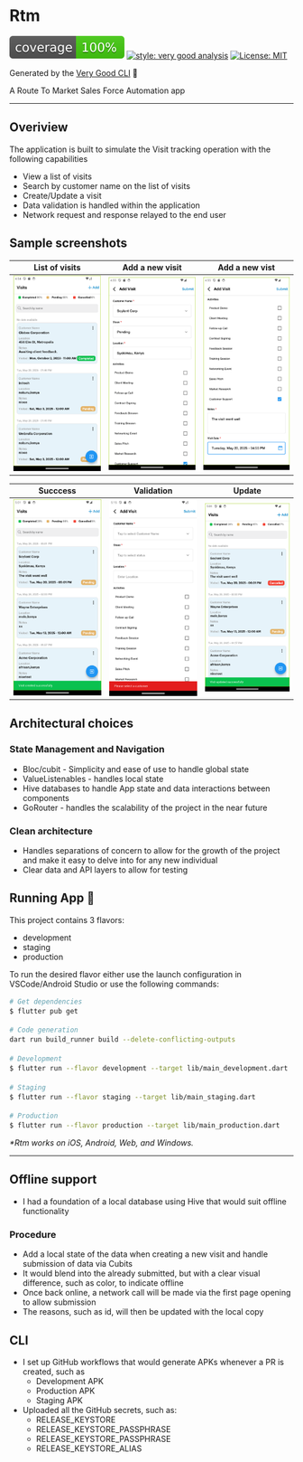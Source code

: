 # Rtm

![coverage][coverage_badge]
[![style: very good analysis][very_good_analysis_badge]][very_good_analysis_link]
[![License: MIT][license_badge]][license_link]

Generated by the [Very Good CLI][very_good_cli_link] 🤖

A Route To Market Sales Force Automation app

---
## Overiview
The application is built to simulate the Visit tracking operation with the following capabilities
- View a list of visits
- Search by customer name on the list of visits
- Create/Update a visit
- Data validation is handled within the application
- Network request and response relayed to the end user
## Sample screenshots
| List of visits                               | Add a new visit                              | Add a new vist                                       |
| -------------------------------------------- | -------------------------------------------- | -------------------------------------------- |
| <img src="./screenshots/1.png" width="200"/> | <img src="./screenshots/2.png" width="200"/> | <img src="./screenshots/3.png" width="200"/> |

| Succcess                                     | Validation                                   | Update                                        |
| -------------------------------------------- | -------------------------------------------- | -------------------------------------------- |
| <img src="./screenshots/4.png" width="200"/> | <img src="./screenshots/8.png" width="200"/> | <img src="./screenshots/7.png" width="200"/> |

## Architectural choices 
### State Management and Navigation
- Bloc/cubit - Simplicity and ease of use to handle global state
- ValueListenables - handles local state
- Hive databases to handle App state and data interactions between components 
- GoRouter - handles the scalability of the project in the near future
  
### Clean architecture
- Handles separations of concern to allow for the growth of the project and make it easy to delve into for any new individual
- Clear data and API layers to allow for testing

## Running App 🚀

This project contains 3 flavors:

- development
- staging
- production

To run the desired flavor either use the launch configuration in VSCode/Android Studio or use the following commands:

```sh
# Get dependencies
$ flutter pub get

# Code generation 
dart run build_runner build --delete-conflicting-outputs

# Development
$ flutter run --flavor development --target lib/main_development.dart

# Staging
$ flutter run --flavor staging --target lib/main_staging.dart

# Production
$ flutter run --flavor production --target lib/main_production.dart
```

_\*Rtm works on iOS, Android, Web, and Windows._

---
## Offline support
- I had a foundation of a local database using Hive that would suit offline functionality
  
### Procedure
- Add a local state of the data when creating a new visit and handle submission of data via Cubits
- It would blend into the already submitted, but with a clear visual difference, such as color, to indicate offline
- Once back online, a network call will be made via the first page opening to allow submission
- The reasons, such as id, will then be updated with the local copy
  
## CLI
- I set up GitHub workflows that would generate APKs whenever a PR is created, such as
  -  Development APK
  -  Production APK
  -  Staging APK
- Uploaded all the GitHub secrets, such as: 
  - RELEASE_KEYSTORE
  - RELEASE_KEYSTORE_PASSPHRASE
  - RELEASE_KEYSTORE_PASSPHRASE
  - RELEASE_KEYSTORE_ALIAS


[coverage_badge]: coverage_badge.svg
[flutter_localizations_link]: https://api.flutter.dev/flutter/flutter_localizations/flutter_localizations-library.html
[internationalization_link]: https://flutter.dev/docs/development/accessibility-and-localization/internationalization
[license_badge]: https://img.shields.io/badge/license-MIT-blue.svg
[license_link]: https://opensource.org/licenses/MIT
[very_good_analysis_badge]: https://img.shields.io/badge/style-very_good_analysis-B22C89.svg
[very_good_analysis_link]: https://pub.dev/packages/very_good_analysis
[very_good_cli_link]: https://github.com/VeryGoodOpenSource/very_good_cli
